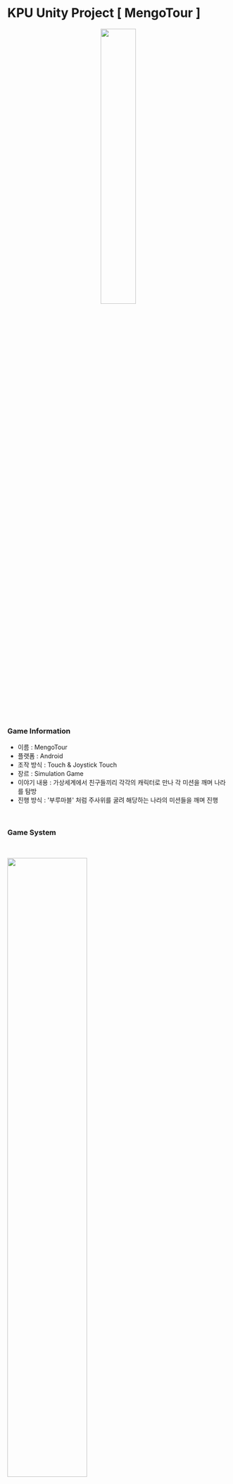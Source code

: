 <h1 align="left">KPU Unity Project [ MengoTour ]</h1>

<p align = "center">
  <img width="40%" height="40%" align = "center" src="https://github.com/ciderzx/Unity_MengoTour/assets/66687236/c7fcabed-bcb3-4319-834c-989bcd2266a7"/>
</p>

<h3> Game Information </h3>

+ 이름 : MengoTour
+ 플랫폼 : Android 
+ 조작 방식 : Touch & Joystick Touch
+ 장르 : Simulation Game
+ 이야기 내용 : 가상세계에서 친구들끼리 각각의 캐릭터로 만나 각 미션을 깨며 나라를 탐방
+ 진행 방식 : '부루마블' 처럼 주사위를 굴려 해당하는 나라의 미션들을 깨며 진행
<br>

<h3> Game System </h3>

<br>

<p align = "left">
  <img width="60%" height="60%" align = "center" src="https://github.com/ciderzx/Unity_MengoTour/assets/66687236/6bd7e2c8-944a-4abd-aa53-a690a37bc0f0"/>
  <br>
  불길한 기운은 플레이어를 따라오는 오브젝트 
  입니다. 해당 오브젝트는 시간이 지날 수록 <br>
  점점 빨라지며 플레이어가 성실히 여자친구를
  구해야 하는 이유 중 하나 입니다.
</p>

<br>

<p align = "left">
  <img width="60%" height="60%" align = "center" src="https://github.com/ciderzx/Unity_MengoTour/assets/66687236/ee7c99b7-e3ab-4a87-9a5f-80e760d713e2"/>
  <br>
  기억의 조각은 어떠한 사건에 중심이 되는
  물체의 일정 개수를 모으는 시스템 입니다. <br>
  물체는 사건에 대해 연관이 되어있으며
  플레이어가 다 모아야 클리어가 가능합니다.
</p>

<br>

<p align = "left">
  <img width="60%" height="60%" align = "center" src="https://github.com/ciderzx/Unity_MengoTour/assets/66687236/6b86bd56-9c6f-48a0-ba89-890a130716d9"/>
  <br>
  각 스테이지는 어떠한 사건을 중심으로 진행
 되게 됩니다. 플레이어는 스테이지를 클리어 하게 되면 <br>
 스토리상 시간을 되돌리게 되는데 되돌린 이후의
 스토리를 스크롤 형식으로 연출이 되게 됩니다.
</p>

<br>

<p align = "left">
  <img width="60%" height="60%" align = "center" src="https://github.com/ciderzx/Unity_MengoTour/assets/66687236/a30ec111-a51b-40e2-b4c3-344fa58976fc"/>
  <br>
  각 스테이지는 어떠한 사건을 중심으로 진행
 되게 됩니다. 플레이어는 스테이지를 클리어 하게 되면 <br>
 스토리상 시간을 되돌리게 되는데 되돌린 이후의
 스토리를 스크롤 형식으로 연출이 되게 됩니다.
</p>

<br>

<p align = "left">
  <img width="60%" height="60%" align = "center" src="https://github.com/ciderzx/Unity_MengoTour/assets/66687236/d2c7faa3-0912-4d06-aa16-104ac0545840"/>
  <br>
  각 스테이지는 어떠한 사건을 중심으로 진행
 되게 됩니다. 플레이어는 스테이지를 클리어 하게 되면 <br>
 스토리상 시간을 되돌리게 되는데 되돌린 이후의
 스토리를 스크롤 형식으로 연출이 되게 됩니다.
</p>

<br>

<p align = "left">
  <img width="60%" height="60%" align = "center" src="https://github.com/ciderzx/Unity_MengoTour/assets/66687236/a001f748-1b67-425f-9f4e-dd71c37f14b4"/>
  <br>
  각 스테이지는 어떠한 사건을 중심으로 진행
 되게 됩니다. 플레이어는 스테이지를 클리어 하게 되면 <br>
 스토리상 시간을 되돌리게 되는데 되돌린 이후의
 스토리를 스크롤 형식으로 연출이 되게 됩니다.
</p>

<br>

<p align = "left">
  <img width="60%" height="60%" align = "center" src="https://github.com/ciderzx/Unity_MengoTour/assets/66687236/f5dab88d-9b7f-4d87-a021-59d03b695986"/>
  <br>
  각 스테이지는 어떠한 사건을 중심으로 진행
 되게 됩니다. 플레이어는 스테이지를 클리어 하게 되면 <br>
 스토리상 시간을 되돌리게 되는데 되돌린 이후의
 스토리를 스크롤 형식으로 연출이 되게 됩니다.
</p>

<br>



---

<h2 align="left"> Project Summary </h2>

<p align = "center">
  <img width="70%" height="70%" align = "center" src="https://github.com/ciderzx/Unity_MengoTour/assets/66687236/5fed93f5-81fc-446a-9f82-6ed48d6bd756"/>
</p>

기여도
+ 기획 : 100%  /  개발 : 95%

About
+ ‘Branch‘라는 동아리를 참여하여 모바일 캐주얼 게임을 개발하였습니다.
  팀장역할을 맡았으며 기획과 개발을 병행하며 진행하였습니다. 각 4개의 Scene 구성으로 캐릭터가 
  주어진 시간동안 떨어지는 열매를 먹는 방식 입니다.
  수직 중앙을 기준으로 나누어 터치를 하며
  좌 우로 움직이고 해당 열매를 먹고
  최고 기록을 갱신하는 플레이 방식 입니다.



---
